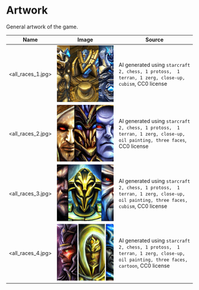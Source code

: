 # Artwork

General artwork of the game.

<!-- markdownlint-disable MD013 --><!-- Tables cannot be split up over lines, hence will break 80 characters per line -->
| Name                                              | Image                                                                                               | Source                                              |
| ------------------------------------------------- | --------------------------------------------------------------------------------------------------- | --------------------------------------------------- |
| <all_races_1.jpg> | ![all_races_1.jpg](all_races_1.jpg) | AI generated using `starcraft 2, chess, 1 protoss,  1 terran, 1 zerg, close-up, cubism`, CC0 license |
| <all_races_2.jpg> | ![all_races_2.jpg](all_races_2.jpg) | AI generated using `starcraft 2, chess, 1 protoss,  1 terran, 1 zerg, close-up, oil painting, three faces`, CC0 license |
| <all_races_3.jpg> | ![all_races_3.jpg](all_races_3.jpg) | AI generated using `starcraft 2, chess, 1 protoss,  1 terran, 1 zerg, close-up, oil painting, three faces, cubism`, CC0 license |
| <all_races_4.jpg> | ![all_races_4.jpg](all_races_4.jpg) | AI generated using `starcraft 2, chess, 1 protoss,  1 terran, 1 zerg, close-up, oil painting, three faces, cartoon`, CC0 license |

<!-- markdownlint-enable MD013 -->
